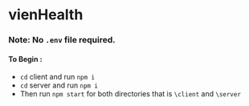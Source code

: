 # vienHealth

### Note: No `.env` file required.

#### To Begin :
- `cd` client and run `npm i`
- `cd` server and run `npm i`
- Then run `npm start` for both directories that is `\client` and `\server`
